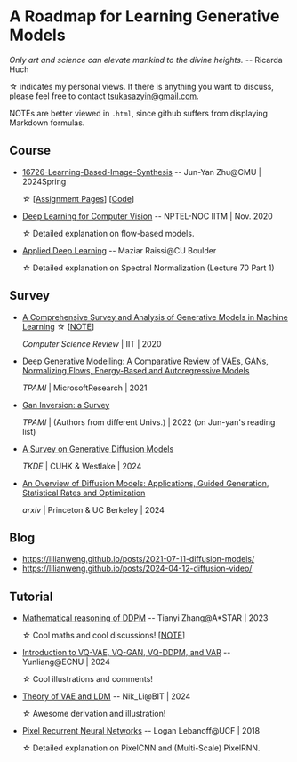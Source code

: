 # A Roadmap for Learning Generative Models

_Only art and science can elevate mankind to the divine heights._ -- Ricarda Huch

☆ indicates my personal views. If there is anything you want to discuss, please feel free to contact tsukasazyin@gmail.com.


NOTEs are better viewed in ``.html``, since github suffers from displaying Markdown formulas.


## Course

* [16726-Learning-Based-Image-Synthesis](https://learning-image-synthesis.github.io/sp24/schedule/) -- Jun-Yan Zhu@CMU | 2024Spring 
  
  ☆ [[Assignment Pages](https://tsukasane.github.io/All-in-generative-models/)] [[Code](https://github.com/Tsukasane/All-in-generative-models/tree/main)]
* [Deep Learning for Computer Vision](https://www.youtube.com/playlist?list=PLyqSpQzTE6M_PI-rIz4O1jEgffhJU9GgG) -- NPTEL-NOC IITM | Nov. 2020

  ☆ Detailed explanation on flow-based models.

* [Applied Deep Learning](https://www.google.com/sorry/index?continue=https://www.youtube.com/watch%3Fv%3D3VcPZ4SuIaA&q=EgSPxpp_GOji_bEGIjAdgpw-29lv06XJye7ou39KFx3KtZWs6LKkBp9LcuhzxGg5JhFZNLQ8k10vFMjTof8yAXJaAUM) -- Maziar Raissi@CU Boulder 

  ☆ Detailed explanation on Spectral Normalization (Lecture 70 Part 1) 



## Survey

* [A Comprehensive Survey and Analysis of Generative Models in Machine Learning](https://www.sciencedirect.com/science/article/pii/S1574013720303853) ☆ [[NOTE](https://tsukasane.github.io/All-in-generative-models/my_note/n0.html)]

  *Computer Science Review* | IIT | 2020

* [Deep Generative Modelling: A Comparative Review of VAEs, GANs, Normalizing Flows, Energy-Based and Autoregressive Models](https://ieeexplore.ieee.org/stamp/stamp.jsp?tp=&arnumber=9555209)

  *TPAMI* | MicrosoftResearch | 2021

* [Gan Inversion: a Survey](https://arxiv.org/pdf/2101.05278.pdf)

  *TPAMI* | (Authors from different Univs.) | 2022 (on Jun-yan's reading list)

* [A Survey on Generative Diffusion Models](https://arxiv.org/html/2209.02646v10)

  *TKDE* | CUHK & Westlake | 2024

* [An Overview of Diffusion Models: Applications, Guided Generation, Statistical Rates and Optimization](https://arxiv.org/pdf/2404.07771.pdf)

  *arxiv* | Princeton & UC Berkeley | 2024

## Blog

* https://lilianweng.github.io/posts/2021-07-11-diffusion-models/
* https://lilianweng.github.io/posts/2024-04-12-diffusion-video/


## Tutorial

* [Mathematical reasoning of DDPM](https://www.bilibili.com/video/BV1tT411a7Wr) -- Tianyi Zhang@A*STAR | 2023

  ☆ Cool maths and cool discussions! [[NOTE](https://tsukasane.github.io/All-in-generative-models/my_note/n1.html)]

* [Introduction to VQ-VAE, VQ-GAN, VQ-DDPM, and VAR](https://www.bilibili.com/video/BV14F4m1A7hU) -- Yunliang@ECNU | 2024

  ☆ Cool illustrations and comments!

* [Theory of VAE and LDM](https://b23.tv/4iLQxnA) -- Nik_Li@BIT | 2024

  ☆ Awesome derivation and illustration!

* [Pixel Recurrent Neural Networks](https://www.youtube.com/watch?v=-FFveGrG46w) -- Logan Lebanoff@UCF | 2018
  
  ☆ Detailed explanation on PixelCNN and (Multi-Scale) PixelRNN.